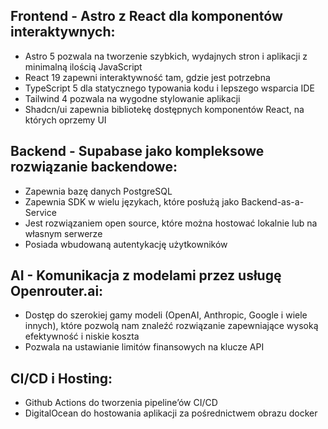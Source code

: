 ## Frontend - Astro z React dla komponentów interaktywnych:

-   Astro 5 pozwala na tworzenie szybkich, wydajnych stron i aplikacji z minimalną ilością JavaScript
-   React 19 zapewni interaktywność tam, gdzie jest potrzebna
-   TypeScript 5 dla statycznego typowania kodu i lepszego wsparcia IDE
-   Tailwind 4 pozwala na wygodne stylowanie aplikacji
-   Shadcn/ui zapewnia bibliotekę dostępnych komponentów React, na których oprzemy UI

## Backend - Supabase jako kompleksowe rozwiązanie backendowe:

-   Zapewnia bazę danych PostgreSQL
-   Zapewnia SDK w wielu językach, które posłużą jako Backend-as-a-Service
-   Jest rozwiązaniem open source, które można hostować lokalnie lub na własnym serwerze
-   Posiada wbudowaną autentykację użytkowników

## AI - Komunikacja z modelami przez usługę Openrouter.ai:

-   Dostęp do szerokiej gamy modeli (OpenAI, Anthropic, Google i wiele innych), które pozwolą nam znaleźć rozwiązanie zapewniające wysoką efektywność i niskie koszta
-   Pozwala na ustawianie limitów finansowych na klucze API

## CI/CD i Hosting:

-   Github Actions do tworzenia pipeline’ów CI/CD
-   DigitalOcean do hostowania aplikacji za pośrednictwem obrazu docker
